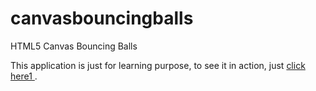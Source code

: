 # canvasbouncingballs
HTML5 Canvas Bouncing Balls

This application is just for learning purpose, to see it in action, just <a href="https://objectgyan.github.io/canvasbouncingballs/">click here1 </a>.
